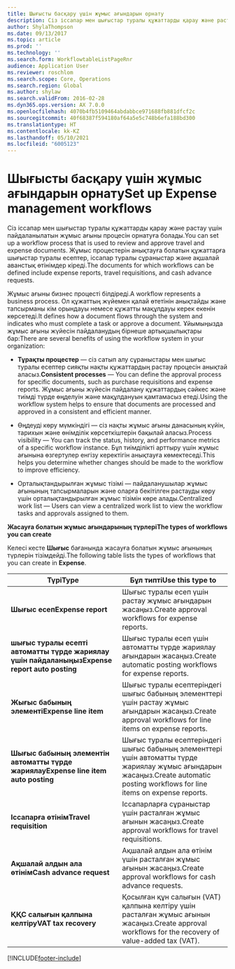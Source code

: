 ```yaml
---
title: Шығысты басқару үшін жұмыс ағындарын орнату
description: Сіз іссапар мен шығыстар туралы құжаттарды қарау және растау үшін жұмыс ағыны процесін орнатуға болады.
author: ShylaThompson
ms.date: 09/13/2017
ms.topic: article
ms.prod: ''
ms.technology: ''
ms.search.form: WorkflowtableListPageRnr
audience: Application User
ms.reviewer: roschlom
ms.search.scope: Core, Operations
ms.search.region: Global
ms.author: shylaw
ms.search.validFrom: 2016-02-28
ms.dyn365.ops.version: AX 7.0.0
ms.openlocfilehash: 4070b4fb5109464abdabbce971688fb881dfcf2c
ms.sourcegitcommit: 40f68387f594180af64a5e5c748b6efa188bd300
ms.translationtype: HT
ms.contentlocale: kk-KZ
ms.lasthandoff: 05/10/2021
ms.locfileid: "6005123"
---
```

# <a name="set-up-expense-management-workflows"></a><span data-ttu-id="75cbc-103">Шығысты басқару үшін жұмыс ағындарын орнату</span><span class="sxs-lookup"><span data-stu-id="75cbc-103">Set up Expense management workflows</span></span>

<span data-ttu-id="75cbc-104">Сіз іссапар мен шығыстар туралы құжаттарды қарау және растау үшін пайдаланылатын жұмыс ағыны процесін орнатуға болады.</span><span class="sxs-lookup"><span data-stu-id="75cbc-104">You can set up a workflow process that is used to review and approve travel and expense documents.</span></span> <span data-ttu-id="75cbc-105">Жұмыс процестерін анықтауға болатын құжаттарға шығыстар туралы есептер, іссапар туралы сұраныстар және ақшалай аванстық өтінімдер кіреді.</span><span class="sxs-lookup"><span data-stu-id="75cbc-105">The documents for which workflows can be defined include expense reports, travel requisitions, and cash advance requests.</span></span>

<span data-ttu-id="75cbc-106">Жұмыс ағыны бизнес процесті білдіреді.</span><span class="sxs-lookup"><span data-stu-id="75cbc-106">A workflow represents a business process.</span></span> <span data-ttu-id="75cbc-107">Ол құжаттың жүйемен қалай өтетінін анықтайды және тапсырманы кім орындауы немесе құжатты мақұлдауы керек екенін көрсетеді.</span><span class="sxs-lookup"><span data-stu-id="75cbc-107">It defines how a document flows through the system and indicates who must complete a task or approve a document.</span></span> <span data-ttu-id="75cbc-108">Ұйымыңызда жұмыс ағыны жүйесін пайдаланудың бірнеше артықшылықтары бар:</span><span class="sxs-lookup"><span data-stu-id="75cbc-108">There are several benefits of using the workflow system in your organization:</span></span>

-   <span data-ttu-id="75cbc-109">**Тұрақты процестер** — сіз сатып алу сұраныстары мен шығыс туралы есептер сияқты нақты құжаттардың растау процесін анықтай аласыз.</span><span class="sxs-lookup"><span data-stu-id="75cbc-109">**Consistent processes** — You can define the approval process for specific documents, such as purchase requisitions and expense reports.</span></span> <span data-ttu-id="75cbc-110">Жұмыс ағыны жүйесін пайдалану құжаттардың сәйкес және тиімді түрде өңделуін және мақұлдануын қамтамасыз етеді.</span><span class="sxs-lookup"><span data-stu-id="75cbc-110">Using the workflow system helps to ensure that documents are processed and approved in a consistent and efficient manner.</span></span>

-   <span data-ttu-id="75cbc-111">Өңдеуді көру мүмкіндігі — сіз нақты жұмыс ағыны данасының күйін, тарихын және өнімділік көрсеткіштерін бақылай аласыз.</span><span class="sxs-lookup"><span data-stu-id="75cbc-111">Process visibility — You can track the status, history, and performance metrics of a specific workflow instance.</span></span> <span data-ttu-id="75cbc-112">Бұл тиімділікті арттыру үшін жұмыс ағынына өзгертулер енгізу керектігін анықтауға көмектеседі.</span><span class="sxs-lookup"><span data-stu-id="75cbc-112">This helps you determine whether changes should be made to the workflow to improve efficiency.</span></span>

-   <span data-ttu-id="75cbc-113">Орталықтандырылған жұмыс тізімі — пайдаланушылар жұмыс ағынының тапсырмаларын және оларға бекітілген растауды көру үшін орталықтандырылған жұмыс тізімін көре алады.</span><span class="sxs-lookup"><span data-stu-id="75cbc-113">Centralized work list — Users can view a centralized work list to view the workflow tasks and approvals assigned to them.</span></span> 

<span data-ttu-id="75cbc-114">**Жасауға болатын жұмыс ағындарының түрлері**</span><span class="sxs-lookup"><span data-stu-id="75cbc-114">**The types of workflows you can create**</span></span>

<span data-ttu-id="75cbc-115">Келесі кесте **Шығыс** бағанында жасауға болатын жұмыс ағынының түрлерін тізімдейді.</span><span class="sxs-lookup"><span data-stu-id="75cbc-115">The following table lists the types of workflows that you can create in **Expense**.</span></span>


|              <span data-ttu-id="75cbc-116"><strong>Түрі</strong></span><span class="sxs-lookup"><span data-stu-id="75cbc-116"><strong>Type</strong></span></span>              |                   <span data-ttu-id="75cbc-117"><strong>Бұл типті</strong></span><span class="sxs-lookup"><span data-stu-id="75cbc-117"><strong>Use this type to</strong></span></span>                   |
|-------------------------------------------------|-----------------------------------------------------------------------|
|         <span data-ttu-id="75cbc-118"><strong>Шығыс есеп</strong></span><span class="sxs-lookup"><span data-stu-id="75cbc-118"><strong>Expense report</strong></span></span>         |            <span data-ttu-id="75cbc-119">Шығыс туралы есеп үшін растау жұмыс ағындарын жасаңыз.</span><span class="sxs-lookup"><span data-stu-id="75cbc-119">Create approval workflows for expense reports.</span></span>             |
|  <span data-ttu-id="75cbc-120"><strong>шығыс туралы есепті автоматты түрде жариялау үшін пайдаланыңыз</strong></span><span class="sxs-lookup"><span data-stu-id="75cbc-120"><strong>Expense report auto posting</strong></span></span>   |        <span data-ttu-id="75cbc-121">Шығыс туралы есеп үшін автоматты түрде жариялау ағындарын жасаңыз.</span><span class="sxs-lookup"><span data-stu-id="75cbc-121">Create automatic posting workflows for expense reports.</span></span>        |
|       <span data-ttu-id="75cbc-122"><strong>Жығыс бабының элементі</strong></span><span class="sxs-lookup"><span data-stu-id="75cbc-122"><strong>Expense line item</strong></span></span>        |     <span data-ttu-id="75cbc-123">Шығыс туралы есептеріндегі шығыс бабының элементтері үшін растау жұмыс ағындарын жасаңыз.</span><span class="sxs-lookup"><span data-stu-id="75cbc-123">Create approval workflows for line items on expense reports.</span></span>      |
| <span data-ttu-id="75cbc-124"><strong>Шығыс бабының элементін автоматты түрде жариялау</strong></span><span class="sxs-lookup"><span data-stu-id="75cbc-124"><strong>Expense line item auto posting</strong></span></span> | <span data-ttu-id="75cbc-125">Шығыс туралы есептеріндегі шығыс бабының элементтері үшін автоматты түрде жариялау жұмыс ағындарын жасаңыз.</span><span class="sxs-lookup"><span data-stu-id="75cbc-125">Create automatic posting workflows for line items on expense reports.</span></span> |
|       <span data-ttu-id="75cbc-126"><strong>Іссапарға өтінім</strong></span><span class="sxs-lookup"><span data-stu-id="75cbc-126"><strong>Travel requisition</strong></span></span>       |          <span data-ttu-id="75cbc-127">Іссапарларға сұраныстар үшін расталған жұмыс ағынын жасаңыз.</span><span class="sxs-lookup"><span data-stu-id="75cbc-127">Create approval workflows for travel requisitions.</span></span>           |
|      <span data-ttu-id="75cbc-128"><strong>Ақшалай алдын ала өтінім</strong></span><span class="sxs-lookup"><span data-stu-id="75cbc-128"><strong>Cash advance request</strong></span></span>      |         <span data-ttu-id="75cbc-129">Ақшалай алдын ала өтінім үшін расталған жұмыс ағынын жасаңыз.</span><span class="sxs-lookup"><span data-stu-id="75cbc-129">Create approval workflows for cash advance requests.</span></span>          |
|        <span data-ttu-id="75cbc-130"><strong>ҚҚС салығын қалпына келтіру</strong></span><span class="sxs-lookup"><span data-stu-id="75cbc-130"><strong>VAT tax recovery</strong></span></span>        | <span data-ttu-id="75cbc-131">Қосылған құн салығын (VAT) қалпына келтіру үшін расталған жұмыс ағынын жасаңыз.</span><span class="sxs-lookup"><span data-stu-id="75cbc-131">Create approval workflows for the recovery of value-added tax (VAT).</span></span>  |



[!INCLUDE[footer-include](../includes/footer-banner.md)]
